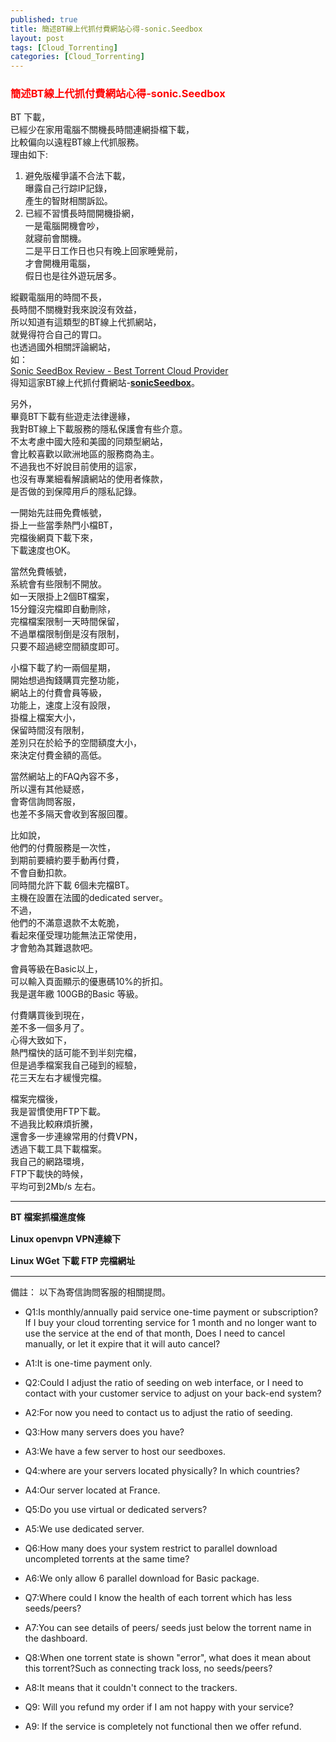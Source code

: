```yaml
---
published: true
title: 簡述BT線上代抓付費網站心得-sonic.Seedbox
layout: post
tags: [Cloud_Torrenting]
categories: [Cloud_Torrenting]
---
```


### <font color="red">簡述BT線上代抓付費網站心得-sonic.Seedbox</font>   
    
BT 下載，    
已經少在家用電腦不關機長時間連網掛檔下載，   
比較偏向以遠程BT線上代抓服務。    
理由如下:   

1. 避免版權爭議不合法下載，   
    曝露自己行踪IP記錄，   
    產生的智財相關訴訟。    
2. 已經不習慣長時間開機掛網，    
    一是電腦開機會吵，   
    就寢前會關機。   
    二是平日工作日也只有晚上回家睡覺前，    
    才會開機用電腦，    
    假日也是往外遊玩居多。   
    
縱觀電腦用的時間不長，   
長時間不關機對我來說沒有效益，   
所以知道有這類型的BT線上代抓網站，    
就覺得符合自己的胃口。   
也透過國外相關評論網站，    
如：    
[Sonic SeedBox Review - Best Torrent Cloud Provider][1]   
得知這家BT線上代抓付費網站-<b>[sonicSeedbox][2]</b>。   
    
另外，   
畢竟BT下載有些遊走法律邊緣，   
我對BT線上下載服務的隱私保護會有些介意。   
不太考慮中國大陸和美國的同類型網站，    
會比較喜歡以歐洲地區的服務商為主。   
不過我也不好說目前使用的這家，   
也沒有專業細看解讀網站的使用者條款，    
是否做的到保障用戶的隱私記錄。   
    
一開始先註冊免費帳號，   
掛上一些當季熱門小檔BT，   
完檔後網頁下載下來，    
下載速度也OK。    

當然免費帳號，   
系統會有些限制不開放。   
如一天限掛上2個BT檔案，   
15分鐘沒完檔即自動刪除，   
完檔檔案限制一天時間保留，   
不過單檔限制倒是沒有限制，   
只要不超過總空間額度即可。   
    
小檔下載了約一兩個星期，    
開始想過掏錢購買完整功能，   
網站上的付費會員等級，   
功能上，速度上沒有設限，    
掛檔上檔案大小，    
保留時間沒有限制，   
差別只在於給予的空間額度大小，   
來決定付費金額的高低。   
    
當然網站上的FAQ內容不多，    
所以還有其他疑惑，   
會寄信詢問客服，    
也差不多隔天會收到客服回覆。    
    
比如說，    
他們的付費服務是一次性，    
到期前要續約要手動再付費，   
不會自動扣款。   
同時間允許下載 6個未完檔BT。    
主機在設置在法國的dedicated server。    
不過，   
他們的不滿意退款不太乾脆，   
看起來僅受理功能無法正常使用，   
才會勉為其難退款吧。   

會員等級在Basic以上，   
可以輸入頁面顯示的優惠碼10%的折扣。   
我是選年繳 100GB的Basic 等級。   
    
付費購買後到現在，   
差不多一個多月了。    
心得大致如下，   
熱門檔快的話可能不到半刻完檔，   
但是過季檔案我自己碰到的經驗，   
花三天左右才緩慢完檔。   
    
檔案完檔後，    
我是習慣使用FTP下載。    
不過我比較麻煩折騰，    
還會多一步連線常用的付費VPN，    
透過下載工具下載檔案。   
我自己的網路環境，   
FTP下載快的時候，    
平均可到2Mb/s 左右。 

----------

**BT 檔案抓檔進度條**      
<img class="responsively-lazy responsively-lazy-600" src="https://res.cloudinary.com/shengshampoo/image/upload/s--ZashoTd3--/v1507808581/Screenshot-2017-10-12-19-08-242-fs81_sin8aj.png" srcset="data:image/gif;base64,R0lGODlhAQABAIAAAP///////yH5BAEKAAEALAAAAAABAAEAAAICTAEAOw==">      

**Linux openvpn VPN連線下**        
<img class="responsively-lazy responsively-lazy-600" src="https://res.cloudinary.com/shengshampoo/image/upload/s--iLbfqxIl--/v1507808582/Screenshot-2017-10-12-18-26-191-fs81_jnujc6.png" srcset="data:image/gif;base64,R0lGODlhAQABAIAAAP///////yH5BAEKAAEALAAAAAABAAEAAAICTAEAOw==">      

**Linux WGet 下載 FTP 完檔網址**      
<img class="responsively-lazy responsively-lazy-600" src="https://res.cloudinary.com/shengshampoo/image/upload/s--cBFgbM3s--/v1507809085/Screenshot-2017-10-12-18-57-571-fs81_zuqckw.png" srcset="data:image/gif;base64,R0lGODlhAQABAIAAAP///////yH5BAEKAAEALAAAAAABAAEAAAICTAEAOw==">


----------

備註：
以下為寄信詢問客服的相關提問。

* Q1:Is monthly/annually paid service one-time payment or subscription?
If I buy your cloud torrenting service for 1 month and no longer want to use the service at the end of that month, 
Does I need to cancel manually, or let it expire that it will auto cancel?
* A1:It is one-time payment only.

* Q2:Could I adjust the ratio of seeding on web interface, or I need to contact with your customer service to adjust on your back-end system?
* A2:For now you need to contact us to adjust the ratio of seeding.

* Q3:How many servers does you have?
* A3:We have a few server to host our seedboxes.

* Q4:where are your servers located physically? In which countries? 
* A4:Our server located at France.

* Q5:Do you use virtual or dedicated servers?
* A5:We use dedicated server.

* Q6:How many does your system restrict to parallel download uncompleted torrents at the same time?
* A6:We only allow 6 parallel download for Basic package.

* Q7:Where could I know the health of each torrent which has less seeds/peers?
* A7:You can see details of peers/ seeds just below the torrent name in the dashboard.

* Q8:When one torrent state is shown "error", what does it mean about this torrent?Such as connecting track loss, no seeds/peers?
* A8:It means that it couldn't connect to the trackers. 

* Q9: Will you refund my order if I am not happy with your service?
* A9: If the service is completely not functional then we offer refund.

[1]: https://anonymster.com/sonic-seedbox-review/
[2]: https://www.sonicseedbox.com/
